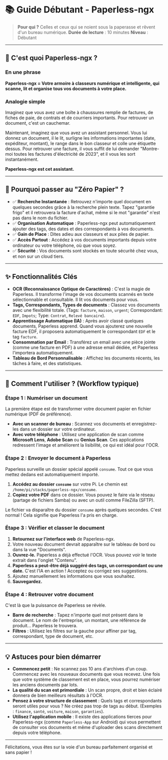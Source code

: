 # 📚 Guide Débutant - Paperless-ngx

> **Pour qui ?** Celles et ceux qui se noient sous la paperasse et rêvent d'un bureau numérique.
> **Durée de lecture** : 10 minutes
> **Niveau** : Débutant

---

## 🤔 C'est quoi Paperless-ngx ?

### En une phrase
**Paperless-ngx = Votre armoire à classeurs numérique et intelligente, qui scanne, lit et organise tous vos documents à votre place.**

### Analogie simple
Imaginez que vous avez une boîte à chaussures remplie de factures, de fiches de paie, de contrats et de courriers importants. Pour retrouver un document, c'est un cauchemar.

Maintenant, imaginez que vous avez un assistant personnel. Vous lui donnez un document, il le lit, surligne les informations importantes (date, expéditeur, montant), le range dans le bon classeur et colle une étiquette dessus. Pour retrouver une facture, il vous suffit de lui demander "Montre-moi toutes les factures d'électricité de 2023", et il vous les sort instantanément.

**Paperless-ngx est cet assistant.**

---

## 🎯 Pourquoi passer au "Zéro Papier" ?

-   ✅ **Recherche Instantanée** : Retrouvez n'importe quel document en quelques secondes grâce à la recherche plein texte. Tapez "garantie frigo" et il retrouvera la facture d'achat, même si le mot "garantie" n'est pas dans le nom du fichier.
-   ✅ **Organisation Automatique** : Paperless-ngx peut automatiquement ajouter des tags, des dates et des correspondants à vos documents.
-   ✅ **Gain de Place** : Dites adieu aux classeurs et aux piles de papier.
-   ✅ **Accès Partout** : Accédez à vos documents importants depuis votre ordinateur ou votre téléphone, où que vous soyez.
-   ✅ **Sécurité** : Vos documents sont stockés en toute sécurité chez vous, et non sur un cloud tiers.

---

## ✨ Fonctionnalités Clés

-   **OCR (Reconnaissance Optique de Caractères)** : C'est la magie de Paperless. Il transforme l'image de vos documents scannés en texte sélectionnable et consultable. Il lit vos documents pour vous.
-   **Tags, Correspondants, Types de documents** : Classez vos documents avec une flexibilité totale. (Tags: `facture`, `maison`, `urgent`; Correspondant: `EDF`, `Impots`; Type: `Contrat`, `Relevé bancaire`).
-   **Apprentissage Automatique (IA)** : Après avoir classé quelques documents, Paperless apprend. Quand vous ajouterez une nouvelle facture EDF, il proposera automatiquement le correspondant `EDF` et le tag `facture`.
-   **Consommation par Email** : Transférez un email avec une pièce jointe (comme une facture en PDF) à une adresse email dédiée, et Paperless l'importera automatiquement.
-   **Tableau de Bord Personnalisable** : Affichez les documents récents, les tâches à faire, et des statistiques.

---

## 🚀 Comment l'utiliser ? (Workflow typique)

### Étape 1 : Numériser un document

La première étape est de transformer votre document papier en fichier numérique (PDF de préférence).

-   **Avec un scanner de bureau** : Scannez vos documents et enregistrez-les dans un dossier sur votre ordinateur.
-   **Avec votre téléphone** : Utilisez une application de scan comme **Microsoft Lens**, **Adobe Scan** ou **Genius Scan**. Ces applications redressent l'image et améliorent la lisibilité, ce qui est idéal pour l'OCR.

### Étape 2 : Envoyer le document à Paperless

Paperless surveille un dossier spécial appelé `consume`. Tout ce que vous mettez dedans est automatiquement importé.

1.  **Accédez au dossier `consume`** sur votre Pi. Le chemin est `/home/pi/stacks/paperless-ngx/consume`.
2.  **Copiez votre PDF** dans ce dossier. Vous pouvez le faire via le réseau (partage de fichiers Samba) ou avec un outil comme FileZilla (SFTP).

Le fichier va disparaître du dossier `consume` après quelques secondes. C'est normal ! Cela signifie que Paperless l'a pris en charge.

### Étape 3 : Vérifier et classer le document

1.  **Retournez sur l'interface web** de Paperless-ngx.
2.  Votre nouveau document devrait apparaître sur le tableau de bord ou dans la vue "Documents".
3.  **Ouvrez-le.** Paperless a déjà effectué l'OCR. Vous pouvez voir le texte extrait dans l'onglet "Contenu".
4.  **Paperless a peut-être déjà suggéré des tags, un correspondant ou une date.** C'est l'IA en action ! Acceptez ou corrigez ses suggestions.
5.  Ajoutez manuellement les informations que vous souhaitez.
6.  **Sauvegardez.**

### Étape 4 : Retrouver votre document

C'est là que la puissance de Paperless se révèle.

-   **Barre de recherche** : Tapez n'importe quel mot présent dans le document. Le nom de l'entreprise, un montant, une référence de produit... Paperless le trouvera.
-   **Filtres** : Utilisez les filtres sur la gauche pour affiner par tag, correspondant, type de document, etc.

---

## 💡 Astuces pour bien démarrer

-   **Commencez petit** : Ne scannez pas 10 ans d'archives d'un coup. Commencez avec les nouveaux documents que vous recevez. Une fois que votre système de classement est en place, vous pourrez numériser les anciens documents par lots.
-   **La qualité du scan est primordiale** : Un scan propre, droit et bien éclairé donnera de bien meilleurs résultats à l'OCR.
-   **Pensez à votre structure de classement** : Quels tags et correspondants seront utiles pour vous ? Ne créez pas trop de tags au début. (Exemples : `finance`, `santé`, `voiture`, `maison`, `garanties`).
-   **Utilisez l'application mobile** : Il existe des applications tierces pour Paperless-ngx (comme `Paperless-App` sur Android) qui vous permettent de consulter vos documents et même d'uploader des scans directement depuis votre téléphone.

---

Félicitations, vous êtes sur la voie d'un bureau parfaitement organisé et sans papier !
